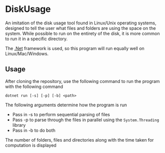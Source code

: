 # DiskUsage

An imitation of the disk usage tool found in Linux/Unix operating systems, designed to tell the user what files and folders are using the space on the system. 
While possible to run on the entirety of the disk, it is more common to run it in a specific directory. 

The [.Net]() framework is used, so this program will run equally well on Linux/Mac/Windows. 

## Usage 

After cloning the repository, use the following command to run the program with the following command

`dotnet run [-s] [-p] [-b] <path>`

The following arguments determine how the program is run 

 - Pass in -s to perform sequential parsing of files 
 - Pass -p to parse through the files in parallel using the `System.Threading` library 
 - Pass in -b to do both 
 
The number of folders, files and directories along with the time taken for computation is displayed 
